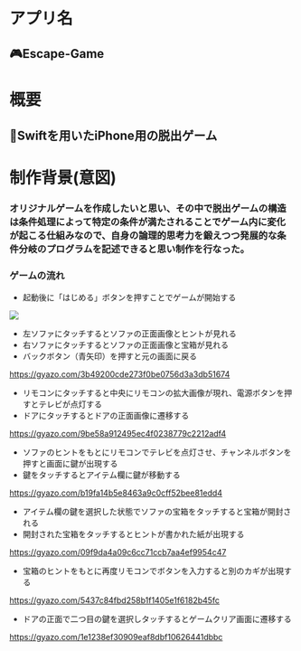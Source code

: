 # アプリ名  
## 🎮Escape-Game

# 概要
## 📱Swiftを用いたiPhone用の脱出ゲーム

# 制作背景(意図)
### オリジナルゲームを作成したいと思い、その中で脱出ゲームの構造は条件処理によって特定の条件が満たされることでゲーム内に変化が起こる仕組みなので、自身の論理的思考力を鍛えつつ発展的な条件分岐のプログラムを記述できると思い制作を行なった。

### ゲームの流れ
- 起動後に「はじめる」ボタンを押すことでゲームが開始する

![](https://gyazo.com/46d8ace71b421322e08729b87ce1bf6f)
- 左ソファにタッチするとソファの正面画像とヒントが見れる
- 右ソファにタッチするとソファの正面画像と宝箱が見れる
- バックボタン（青矢印）を押すと元の画面に戻る

https://gyazo.com/3b49200cde273f0be0756d3a3db51674
- リモコンにタッチすると中央にリモコンの拡大画像が現れ、電源ボタンを押すとテレビが点灯する
- ドアにタッチするとドアの正面画像に遷移する

https://gyazo.com/9be58a912495ec4f0238779c2212adf4
- ソファのヒントをもとにリモコンでテレビを点灯させ、チャンネルボタンを押すと画面に鍵が出現する
- 鍵をタッチするとアイテム欄に鍵が移動する

https://gyazo.com/b19fa14b5e8463a9c0cff52bee81edd4
- アイテム欄の鍵を選択した状態でソファの宝箱をタッチすると宝箱が開封される
- 開封された宝箱をタッチするとヒントが書かれた紙が出現する

https://gyazo.com/09f9da4a09c6cc71ccb7aa4ef9954c47
- 宝箱のヒントをもとに再度リモコンでボタンを入力すると別のカギが出現する

https://gyazo.com/5437c84fbd258b1f1405e1f6182b45fc
- ドアの正面で二つ目の鍵を選択しタッチするとゲームクリア画面に遷移する

https://gyazo.com/1e1238ef30909eaf8dbf10626441dbbc
